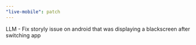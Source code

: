 ```yaml
---
"live-mobile": patch
---
```


LLM - Fix storyly issue on android that was displaying a blackscreen after switching app
